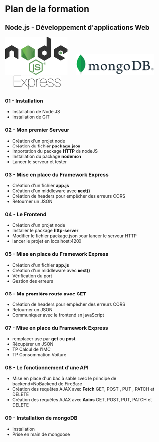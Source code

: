 
#  Plan de la formation 
## Node.js - Développement d'applications Web
<img src="./img/node.svg" width="200">&nbsp;&nbsp;&nbsp;&nbsp;&nbsp;&nbsp;&nbsp;<img src="./img/mongo.svg" width="250">&nbsp;&nbsp;&nbsp;&nbsp;&nbsp;&nbsp;&nbsp;<img src="./img/express.svg" width="150">   


### 01 - Installation 
- Installation de Node.JS
- Installation de GIT

### 02 - Mon premier Serveur
- Création d'un projet node
- Création du fichier **package.json**
- Importation du package **HTTP** de nodeJS
- Installation du package **nodemon**
- Lancer le serveur et tester

### 03 - Mise en place du Framework Express
- Création d'un fichier **app.js**
- Création d'un middleware avec **next()**
- Création de headers pour empêcher des erreurs CORS
- Retourner un JSON

### 04 - Le Frontend
- Création d'un projet node
- Installer le package **http-server**
- Modifier le fichier package.json pour lancer le serveur HTTP
- lancer le projet en localhost:4200

### 05 - Mise en place du Framework Express
- Création d'un fichier **app.js**
- Création d'un middleware avec **next()**
- Vérification du port
- Gestion des erreurs

### 06 - Ma première route avec GET
- Création de headers pour empêcher des erreurs CORS
- Retourner un JSON
- Communiquer  avec le frontend en javaScript

### 07 - Mise en place du Framework Express
- remplacer use par **get** ou **post**
- Récupérer un JSON
- TP Calcul de l'IMC
- TP Consommation Voiture 

### 08 - Le fonctionnement d'une API
- Mise en place d'un bac à sable avec le principe de backend=NoBackend de FireBase
- Création des requêtes AJAX avec **Fetch** GET, POST , PUT , PATCH et DELETE
- Création des requêtes AJAX avec **Axios** GET, POST, PUT, PATCH et DELETE

### 09 - Installation de mongoDB
- Installation
- Prise en main de mongoose